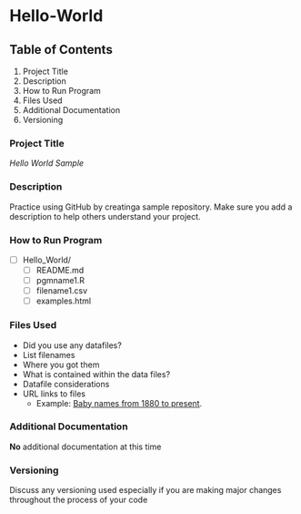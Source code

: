 # Hello-World
## Table of Contents
1. Project Title
2. Description
3. How to Run Program
4. Files Used
5. Additional Documentation
6. Versioning
### Project Title
*Hello World Sample*
### Description
Practice using GitHub by creatinga sample repository. Make sure you add a description to help others understand your project.
### How to Run Program
- [ ] Hello_World/
  - [ ] README.md
  - [ ] pgmname1.R
  - [ ] filename1.csv
  - [ ] examples.html
### Files Used
- Did you use any datafiles?
- List filenames
- Where you got them
- What is contained within the data files?
- Datafile considerations 
- URL links to files 
  - Example: [Baby names from 1880 to present](https://catalog.data.gov/dataset/baby-names-from-social-security-card-applications-national-level-data).
### Additional Documentation
**No** additional documentation at this time
### Versioning
Discuss any versioning used especially if you are making major changes throughout the process of your code
